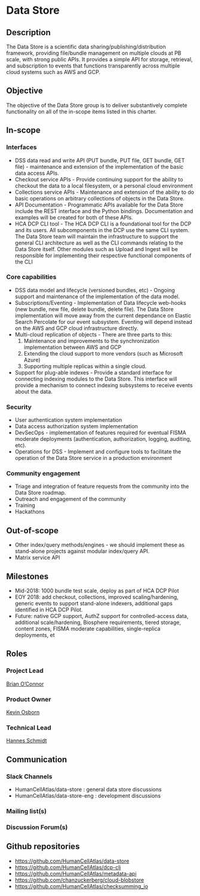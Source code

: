 
# Data Store


## Description
The Data Store is a scientific data sharing/publishing/distribution framework, providing file/bundle management on multiple clouds at PB scale, with strong public APIs. It provides a simple API for storage, retrieval, and subscription to events that functions transparently across multiple cloud systems such as AWS and GCP.

## Objective
The objective of the Data Store group is to deliver substantively complete functionality on all of the in-scope items listed in this charter.

## In-scope

### Interfaces
* DSS data read and write API (PUT bundle, PUT file, GET bundle, GET file) - maintenance and extension of the implementation of the basic data access APIs.
* Checkout service APIs - Provide continuing support for the ability to checkout the data to a local filesystem, or a personal cloud environment
* Collections service APIs - Maintenance and extension of the ability to do basic operations on arbitrary collections of objects in the Data Store.
* API Documentation - Programmatic APIs available for the Data Store include the REST interface and the Python bindings. Documentation and examples will be created for both of these APIs.
* HCA DCP CLI tool - The HCA DCP CLI is a foundational tool for the DCP and its users. All subcomponents in the DCP use the same CLI system. The Data Store team will maintain the infrastructure to support the general CLI architecture as well as the CLI commands relating to the Data Store itself. Other modules such as Upload and Ingest will be responsible for implementing their respective functional components of the CLI

### Core capabilities
* DSS data model and lifecycle (versioned bundles, etc) - Ongoing support and maintenance of the implementation of the data model. 
* Subscriptions/Eventing - Implementation of Data lifecycle web-hooks (new bundle, new file, delete bundle, delete file). The Data Store implementation will move away from the current dependance on Elastic Search Percolate for our event subsystem. Eventing will depend instead on the AWS and GCP cloud infrastructure directly.
* Multi-cloud replication of objects - There are three parts to this:
   1. Maintenance and improvements to the synchronization implementation between AWS and GCP
   2. Extending the cloud support to more vendors (such as Microsoft Azure) 
   3. Supporting multiple replicas within a single cloud.
* Support for plug-able indexes - Provide a standard interface for connecting indexing modules to the Data Store. This interface will provide a mechanism to connect indexing subsystems to receive events about the data. 

### Security
* User authentication system implementation
* Data access authorization system implementation 
* DevSecOps - implementation of features required for eventual FISMA moderate deployments (authentication, authorization, logging, auditing, etc).
* Operations for DSS - Implement and configure tools to facilitate the operation of the Data Store service in a production environment

### Community engagement
* Triage and integration of feature requests from the community into the Data Store roadmap. 
* Outreach and engagement of the community
* Training
* Hackathons


## Out-of-scope
* Other index/query methods/engines - we should implement these as stand-alone projects against modular index/query API.
* Matrix service API

## Milestones
* Mid-2018:  1000 bundle test scale, deploy as part of HCA DCP Pilot
* EOY 2018: add checkout, collections, improved scaling/hardening, generic events to support stand-alone indexers, additional gaps identified in HCA DCP Pilot.
* Future: native GCP support, AuthZ support for controlled-access data, additional scale/hardening, Biosphere requirements, tiered storage, content zones, FISMA moderate capabilities, single-replica deployments, et

## Roles

### Project Lead 
[Brian O’Connor](mailto:brocono@ucsc.edu) 

### Product Owner 
[Kevin Osborn](mailto:kosborn2@ucsc.edu) 

### Technical Lead 
[Hannes Schmidt](mailto:hannes@ucsc.edu) 

## Communication
### Slack Channels
* HumanCellAtlas/data-store : general data store discussions
* HumanCellAtlas/data-store-eng : development discussions
### Mailing list(s)
### Discussion Forum(s)

## Github repositories
* https://github.com/HumanCellAtlas/data-store
* https://github.com/HumanCellAtlas/dcp-cli
* https://github.com/HumanCellAtlas/metadata-api
* https://github.com/chanzuckerberg/cloud-blobstore
* https://github.com/HumanCellAtlas/checksumming_io

